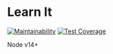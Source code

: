# Learn It

[![Maintainability](https://api.codeclimate.com/v1/badges/c3291324264d8dfc1cd9/maintainability)](https://codeclimate.com/github/Nelson-Chinedu/Learn-It/maintainability)
[![Test Coverage](https://api.codeclimate.com/v1/badges/c3291324264d8dfc1cd9/test_coverage)](https://codeclimate.com/github/Nelson-Chinedu/Learn-It/test_coverage)

Node v14+
